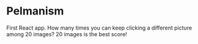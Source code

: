 # Pelmanism
First React app. How many times you can keep clicking a different picture among 20 images? 20 images is the best score!
